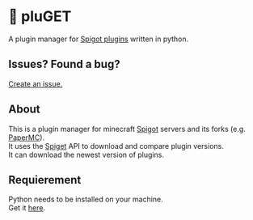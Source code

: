 # 🧱 pluGET  
A plugin manager for [Spigot plugins](https://www.spigotmc.org/resources/) written in python.  

## Issues? Found a bug?  
[Create an issue.](https://github.com/Neocky/pluGET/issues/new/choose)  

## About  
This is a plugin manager for minecraft [Spigot](https://www.spigotmc.org/) servers and its forks (e.g. [PaperMC](https://papermc.io/)).  
It uses the [Spiget](https://spiget.org/) API to download and compare plugin versions.  
It can download the newest version of plugins.

## Requierement
Python needs to be installed on your machine.  
Get it [here](https://www.python.org/downloads/).  

